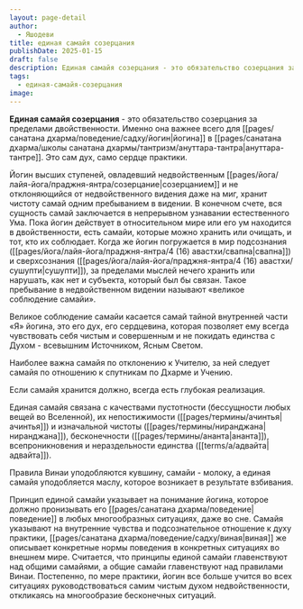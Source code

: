 ```yaml
---
layout: page-detail
author:
  - Яшодеви
title: единая самайя созерцания
publishDate: 2025-01-15
draft: false
description: Единая самайя созерцания - это обязательство созерцания за пределами двойственности. Именно она важнее всего для йогина в Ануттара-тантре. Это сам дух, само сердце практики.
tags:
  - единая-самайя-созерцания
image:
---
```

**Единая самайя созерцания** - это обязательство созерцания за пределами двойственности. Именно она важнее всего для [[pages/санатана дхарма/поведение/садху/йогин|йогина]] в [[pages/санатана дхарма/школы санатана дхармы/тантризм/ануттара-тантра|ануттара-тантре]]. Это сам дух, само сердце практики.

Йогин высших ступеней, овладевший недвойственным [[pages/йога/лайя-йога/праджня-янтра/созерцание|созерцанием]] и не отклоняющийся от недвойственного видения даже на миг, хранит чистоту самай одним пребыванием в видении. В конечном счете, вся сущность самай заключается в непрерывном узнавании естественного Ума. Пока йогин действует в относительном мире или его ум находится в двойственности, есть самайи, которые можно хранить или очищать, и тот, кто их соблюдает. Когда же йогин погружается в мир подсознания ([[pages/йога/лайя-йога/праджня-янтра/4 (16) авастхи/свапна|свапна]]) и сверхсознания ([[pages/йога/лайя-йога/праджня-янтра/4 (16) авастхи/сушупти|сушупти]]), за пределами мыслей нечего хранить или нарушать, как нет и субъекта, который был бы связан. Такое пребывание в недвойственном видении называют «великое соблюдение самайи».

Великое соблюдение самайи касается самай тайной внутренней части «Я» йогина, это его дух, его сердцевина, которая позволяет ему всегда чувствовать себя чистым и совершенным и не покидать единства с Духом - всевышним Источником, Ясным Светом.

Наиболее важна самайя по отклонению к Учителю, за ней следует самайя по отношению к спутникам по Дхарме и Учению.

Если самайя хранится должно, всегда есть глубокая реализация.

Единая самайя связана с качествами пустотности (бессущности любых вещей во Вселенной), их непостижимости ([[pages/термины/ачинтья|ачинтья]]) и изначальной чистоты ([[pages/термины/ниранджана|ниранджана]]), бесконечности ([[pages/термины/ананта|ананта]]), всепроникновения и нераздельности единства ([[terms/a/адвайта|адвайта]]).

Правила Винаи уподобляются кувшину, самайи - молоку, а единая самайя уподобляется маслу, которое возникает в результате взбивания.

Принцип единой самайи указывает на понимание йогина, которое должно пронизывать его [[pages/санатана дхарма/поведение|поведение]] в любых многообразных ситуациях, даже во сне. Самайя указывают на внутренние чувства и подсознательное отношение к духу практики, [[pages/санатана дхарма/поведение/садху/виная|виная]] же описывает конкретные нормы поведения в конкретных ситуациях во внешнем мире. Считается, что принципы единой самайи главенствуют над общими самайями, а общие самайи главенствуют над правилами Винаи. Постепенно, по мере практики, йогин все больше учится во всех ситуациях руководствоваться самим чистым духом недвойственности, откликаясь на многообразие бесконечных ситуаций.